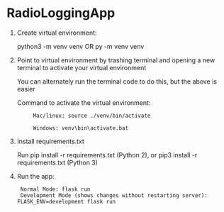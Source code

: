 # RadioLoggingApp

1.	Create virtual environment: 

    python3 -m venv venv
    OR
    py -m venv venv

2. Point to virtual environment by trashing terminal and opening a new terminal to activate your virtual environment

    You can alternately run the terminal code to do this, but the above is easier

    Command to activate the virtual environment:

            Mac/linux: source ./venv/bin/activate
    
            Windows: venv\bin\activate.bat
  
3. Install requirements.txt

    Run pip install -r requirements.txt (Python 2), or pip3 install -r requirements.txt (Python 3)

4. Run the app: 

        Normal Mode: flask run
        Development Mode (shows changes without restarting server): FLASK_ENV=development flask run 
